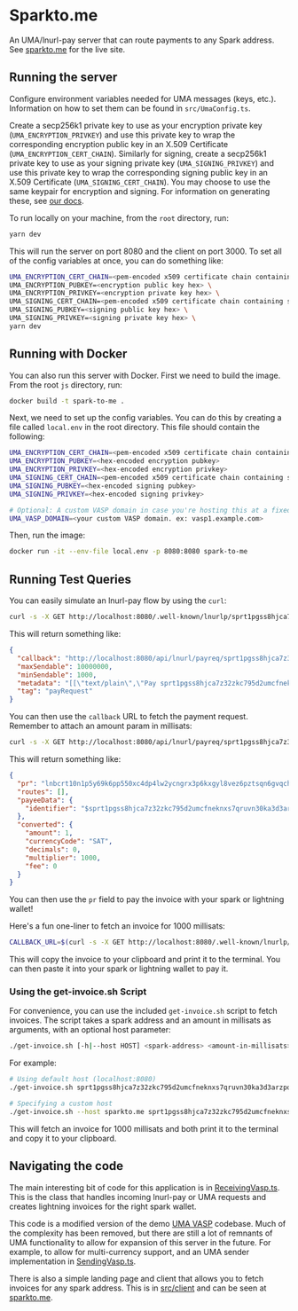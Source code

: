 # Sparkto.me

An UMA/lnurl-pay server that can route payments to any Spark address. See [sparkto.me](https://sparkto.me) for the live site.

## Running the server

Configure environment variables needed for UMA messages (keys, etc.). Information on how to set them can be found in `src/UmaConfig.ts`.

Create a secp256k1 private key to use as your encryption private key (`UMA_ENCRYPTION_PRIVKEY`) and use this private key to wrap the corresponding encryption public key in an X.509 Certificate (`UMA_ENCRYPTION_CERT_CHAIN`). Similarly for signing, create a secp256k1 private key to use as your signing private key (`UMA_SIGNING_PRIVKEY`) and use this private key to wrap the corresponding signing public key in an X.509 Certificate (`UMA_SIGNING_CERT_CHAIN`). You may choose to use the same keypair for encryption and signing. For information on generating these, see [our docs](https://docs.uma.me/uma-standard/keys-authentication-encryption).

To run locally on your machine, from the `root` directory, run:

```bash
yarn dev
```

This will run the server on port 8080 and the client on port 3000. To set all of the config variables at once, you can do something like:

```bash
UMA_ENCRYPTION_CERT_CHAIN=<pem-encoded x509 certificate chain containing encryption pubkey> \
UMA_ENCRYPTION_PUBKEY=<encryption public key hex> \
UMA_ENCRYPTION_PRIVKEY=<encryption private key hex> \
UMA_SIGNING_CERT_CHAIN=<pem-encoded x509 certificate chain containing signing pubkey> \
UMA_SIGNING_PUBKEY=<signing public key hex> \
UMA_SIGNING_PRIVKEY=<signing private key hex> \
yarn dev
```

## Running with Docker

You can also run this server with Docker. First we need to build the image. From the root `js` directory, run:

```bash
docker build -t spark-to-me .
```

Next, we need to set up the config variables. You can do this by creating a file called `local.env` in the root directory. This file should contain the following:

```bash
UMA_ENCRYPTION_CERT_CHAIN=<pem-encoded x509 certificate chain containing encryption pubkey>
UMA_ENCRYPTION_PUBKEY=<hex-encoded encryption pubkey>
UMA_ENCRYPTION_PRIVKEY=<hex-encoded encryption privkey>
UMA_SIGNING_CERT_CHAIN=<pem-encoded x509 certificate chain containing signing pubkey>
UMA_SIGNING_PUBKEY=<hex-encoded signing pubkey>
UMA_SIGNING_PRIVKEY=<hex-encoded signing privkey>

# Optional: A custom VASP domain in case you're hosting this at a fixed hostname.
UMA_VASP_DOMAIN=<your custom VASP domain. ex: vasp1.example.com>
```

Then, run the image:

```bash
docker run -it --env-file local.env -p 8080:8080 spark-to-me
```

## Running Test Queries

You can easily simulate an lnurl-pay flow by using the `curl`:

```bash
curl -s -X GET http://localhost:8080/.well-known/lnurlp/sprt1pgss8hjca7z32zkc795d2umcfneknxs7qruvn30ka3d3arzpqfva9vweqx0uhm | jq
```

This will return something like:

```json
{
  "callback": "http://localhost:8080/api/lnurl/payreq/sprt1pgss8hjca7z32zkc795d2umcfneknxs7qruvn30ka3d3arzpqfva9vweqx0uhm",
  "maxSendable": 10000000,
  "minSendable": 1000,
  "metadata": "[[\"text/plain\",\"Pay sprt1pgss8hjca7z32zkc795d2umcfneknxs7qruvn30ka3d3arzpqfva9vweqx0uhm@localhost\"],[\"text/identifier\",\"sprt1pgss8hjca7z32zkc795d2umcfneknxs7qruvn30ka3d3arzpqfva9vweqx0uhm@localhost\"]]",
  "tag": "payRequest"
}
```

You can then use the `callback` URL to fetch the payment request. Remember to attach an amount param in millisats:

```bash
curl -s -X GET http://localhost:8080/api/lnurl/payreq/sprt1pgss8hjca7z32zkc795d2umcfneknxs7qruvn30ka3d3arzpqfva9vweqx0uhm?amount=1000 | jq
```

This will return something like:

```json
{
  "pr": "lnbcrt10n1p5y69k6pp550xc4dp4lw2ycngrx3p6kxgyl8vez6pztsqn6gvqchqaezfdwv0qsp5gz0s09hz9hfxuk470lr06vlmv30q062p2gwrh6z84nr9jeh422gqxqrrssnp4qtlyk6hxw5h4hrdfdkd4nh2rv0mwyyqvdtakr3dv6m4vvsmfshvg6rzjqgp0s738klwqef7yr8yu54vv3wfuk4psv46x5laf6l6v5x4lwwahvqqqqrusum7gtyqqqqqqqqqqqqqq9qcqzpghp5j7jtvd5x8z9xznnmmd7afwn32ydd3cgp0fnwxkehtzqsux7wxrds9qyyssqymynyp8gf4k8ryc3fmaszwryz0lsuak4xxmatdpyzqt4hv5mvyl9mzfgazfr89zkt7zapjxmnzpw4tjj48ww3x6ypv4ulzj63rcu8qqquxum9c",
  "routes": [],
  "payeeData": {
    "identifier": "$sprt1pgss8hjca7z32zkc795d2umcfneknxs7qruvn30ka3d3arzpqfva9vweqx0uhm@localhost"
  },
  "converted": {
    "amount": 1,
    "currencyCode": "SAT",
    "decimals": 0,
    "multiplier": 1000,
    "fee": 0
  }
}
```

You can then use the `pr` field to pay the invoice with your spark or lightning wallet!

Here's a fun one-liner to fetch an invoice for 1000 millisats:

```bash
CALLBACK_URL=$(curl -s -X GET http://localhost:8080/.well-known/lnurlp/sprt1pgss8hjca7z32zkc795d2umcfneknxs7qruvn30ka3d3arzpqfva9vweqx0uhm | jq -r '.callback') && curl -s -X GET "${CALLBACK_URL}?amount=1000" | jq -r '.pr' | tee /dev/tty | pbcopy
```

This will copy the invoice to your clipboard and print it to the terminal. You can then paste it into your spark or lightning wallet to pay it.

### Using the get-invoice.sh Script

For convenience, you can use the included `get-invoice.sh` script to fetch invoices. The script takes a spark address and an amount in millisats as arguments, with an optional host parameter:

```bash
./get-invoice.sh [-h|--host HOST] <spark-address> <amount-in-millisats>
```

For example:

```bash
# Using default host (localhost:8080)
./get-invoice.sh sprt1pgss8hjca7z32zkc795d2umcfneknxs7qruvn30ka3d3arzpqfva9vweqx0uhm 1000

# Specifying a custom host
./get-invoice.sh --host sparkto.me sprt1pgss8hjca7z32zkc795d2umcfneknxs7qruvn30ka3d3arzpqfva9vweqx0uhm 1000
```

This will fetch an invoice for 1000 millisats and both print it to the terminal and copy it to your clipboard.

## Navigating the code

The main interesting bit of code for this application is in [ReceivingVasp.ts](https://github.com/jklein24/spark-to-me/blob/main/src/receiving/ReceivingVasp.ts). This is the class that handles incoming lnurl-pay or UMA requests and creates lightning invoices for the right spark wallet.

This code is a modified version of the demo [UMA VASP](https://github.com/lightsparkdev/js-sdk/tree/main/apps/examples/uma-vasp) codebase. Much of the complexity has been removed, but there are still a lot of remnants of UMA functionality to allow for expansion of this server in the future. For example, to allow for multi-currency support, and an UMA sender implementation in [SendingVasp.ts](https://github.com/jklein24/spark-to-me/blob/main/src/sending/SendingVasp.ts).

There is also a simple landing page and client that allows you to fetch invoices for any spark address. This is in [src/client](https://github.com/jklein24/spark-to-me/tree/main/src/client) and can be seen at [sparkto.me](https://sparkto.me).
